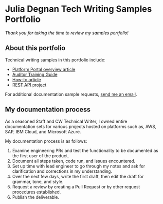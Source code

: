 # Julia Degnan Tech Writing Samples Portfolio

*Thank you for taking the time to review my samples portfolio!*

## About this portfolio

Technical writing samples in this portfolio include:
* [Platform Portal overview article](/Julia's%20Tech%20Writing%20Samples%20Portfolio/Samples/Knowledge%20Base%20Article.md)
* [Auditor Training Guide](/Julia's%20Tech%20Writing%20Samples%20Portfolio/Samples/Auditor_TrainingGuideDEG.pdf)
* [How-to article](/Julia's%20Tech%20Writing%20Samples%20Portfolio/Samples/How-to.md)
* [REST API project](/Julia's%20Tech%20Writing%20Samples%20Portfolio/Samples/REST_API_Sample.md)

For additional documentation sample requests, <a href="mailto:JuliaLDegnan@yahoo.com">send me an email</a>.

## My documentation process

As a seasoned Staff and CW Technical Writer, I owned entire documentation sets for various projects hosted on platforms such as, AWS, SAP, IBM Cloud, and Microsoft Azure.

My documentation process is as follows:

 1. Examine engineering PRs and test the functionality to be documented as the first user of the product.
 2. Document all steps taken, code run, and issues encountered.
 3. Set up time with lead engineer to go through my notes and ask for clarification and corrections in my understanding.
 4. Over the next few days, write the first draft, then edit the draft for grammar, tone, and style.
 5. Request a review by creating a Pull Request or by other request procedures established.
 6. Publish the deliverable.


